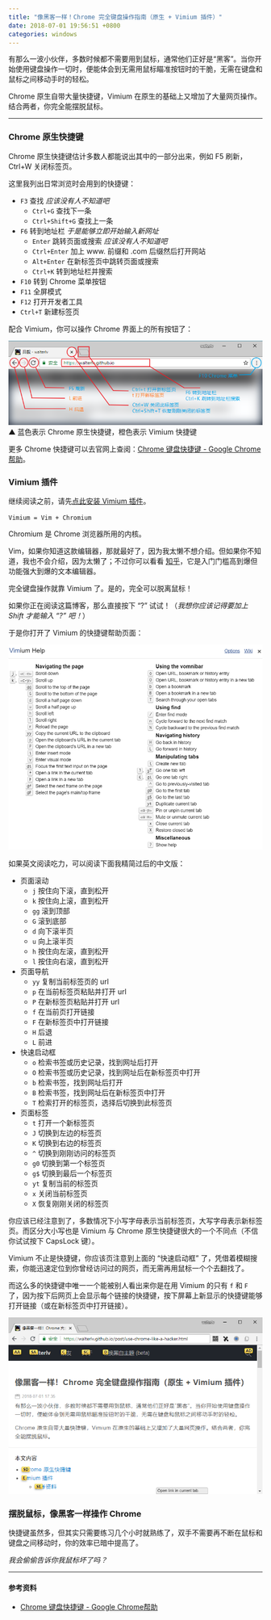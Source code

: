 ```yaml
---
title: "像黑客一样！Chrome 完全键盘操作指南（原生 + Vimium 插件）"
date: 2018-07-01 19:56:51 +0800
categories: windows
---
```


有那么一波小伙伴，多数时候都不需要用到鼠标，通常他们正好是“黑客”。当你开始使用键盘操作一切时，便能体会到无需用鼠标瞄准按钮时的干脆，无需在键盘和鼠标之间移动手时的轻松。

Chrome 原生自带大量快捷键，Vimium 在原生的基础上又增加了大量网页操作。结合两者，你完全能摆脱鼠标。

---

<div id="toc"></div>

### Chrome 原生快捷键

Chrome 原生快捷键估计多数人都能说出其中的一部分出来，例如 F5 刷新，Ctrl+W 关闭标签页。

这里我列出日常浏览时会用到的快捷键：

+ `F3` 查找 *应该没有人不知道吧*
    - `Ctrl+G` 查找下一条
    - `Ctrl+Shift+G` 查找上一条
+ `F6` 转到地址栏 *于是能够立即开始输入新网址*
    - `Enter` 跳转页面或搜索 *应该没有人不知道吧*
    - `Ctrl+Enter` 加上 www. 前缀和 .com 后缀然后打开网站
    - `Alt+Enter` 在新标签页中跳转页面或搜索
    - `Ctrl+K` 转到地址栏并搜索
+ `F10` 转到 Chrome 菜单按钮
+ `F11` 全屏模式
+ `F12` 打开开发者工具
+ `Ctrl+T` 新建标签页

配合 Vimium，你可以操作 Chrome 界面上的所有按钮了：

![看得见的快捷键](/static/posts/2018-07-01-19-10-09.png)  
▲ 蓝色表示 Chrome 原生快捷键，橙色表示 Vimium 快捷键

更多 Chrome 快捷键可以去官网上查阅：[Chrome 键盘快捷键 - Google Chrome帮助](https://support.google.com/chrome/answer/157179?hl=zh-Hans)。

### Vimium 插件

继续阅读之前，请先[点此安装 Vimium 插件](https://chrome.google.com/webstore/detail/vimium/dbepggeogbaibhgnhhndojpepiihcmeb?hl=zh-CN)。

`Vimium = Vim + Chromium`

Chromium 是 Chrome 浏览器所用的内核。

Vim，如果你知道这款编辑器，那就最好了，因为我太懒不想介绍。但如果你不知道，我也不会介绍，因为太懒了；不过你可以看看 [知乎](https://www.zhihu.com/topic/19570193/hot)，它是入门门槛高到爆但功能强大到爆的文本编辑器。

完全键盘操作就靠 Vimium 了。是的，完全可以脱离鼠标！

如果你正在阅读这篇博客，那么直接按下 “?” 试试！（*我想你应该记得要加上 Shift 才能输入 “?” 吧！*）

于是你打开了 Vimium 的快捷键帮助页面：

![按下 ? 可以打开 Vimium 的帮助页面](/static/posts/2018-07-01-19-24-34.png)

如果英文阅读吃力，可以阅读下面我精简过后的中文版：

+ 页面滚动
    - `j` 按住向下滚，直到松开
    - `k` 按住向上滚，直到松开
    - `gg` 滚到顶部
    - `G` 滚到底部
    - `d` 向下滚半页
    - `u` 向上滚半页
    - `h` 按住向左滚，直到松开
    - `l` 按住向右滚，直到松开
+ 页面导航
    - `yy` 复制当前标签页的 url
    - `p` 在当前标签页粘贴并打开 url
    - `P` 在新标签页粘贴并打开 url
    - `f` 在当前页打开链接
    - `F` 在新标签页中打开链接
    - `H` 后退
    - `L` 前进
+ 快速启动框
    - `o` 检索书签或历史记录，找到网址后打开
    - `O` 检索书签或历史记录，找到网址后在新标签页中打开
    - `b` 检索书签，找到网址后打开
    - `B` 检索书签，找到网址后在新标签页中打开
    - `T` 检索打开的标签页，选择后切换到此标签页
+ 页面标签
    - `t` 打开一个新标签页
    - `J` 切换到左边的标签页
    - `K` 切换到右边的标签页
    - `^` 切换到刚刚访问的标签页
    - `g0` 切换到第一个标签页
    - `g$` 切换到最后一个标签页
    - `yt` 复制当前的标签页
    - `x` 关闭当前标签页
    - `X` 恢复刚刚关闭的标签页

你应该已经注意到了，多数情况下小写字母表示当前标签页，大写字母表示新标签页。而区分大小写也是 Vimium 与 Chrome 原生快捷键很大的一个不同点（不信你试试按下 CapsLock 键）。

Vimium 不止是快捷键，你应该页注意到上面的 “快速启动框” 了，凭借着模糊搜索，你能迅速定位到你曾经访问过的网页，而无需再用鼠标一个个去翻找了。

而这么多的快捷键中唯一一个能被别人看出来你是在用 Vimium 的只有 `f` 和 `F` 了，因为按下后网页上会显示每个链接的快捷键，按下屏幕上新显示的快捷键能够打开链接（或在新标签页中打开链接）。

![按下 F 后准备跳转页面](/static/posts/2018-07-01-19-39-28.png)

### 摆脱鼠标，像黑客一样操作 Chrome

快捷键虽然多，但其实只需要练习几个小时就熟练了，双手不需要再不断在鼠标和键盘之间移动时，你的效率已暗中提高了。

*我会偷偷告诉你我鼠标坏了吗？*

---

#### 参考资料

- [Chrome 键盘快捷键 - Google Chrome帮助](https://support.google.com/chrome/answer/157179?hl=zh-Hans)
